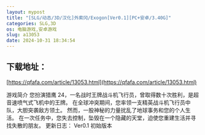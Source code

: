 ```yaml
---
layout: mypost
title: "[SLG/动态/3D/汉化]外索冈/Exogon[Ver0.1][PC+安卓/3.40G]"
categories: SLG,3D
os: 电脑游戏,安卓游戏
slug: a13053
date: 2024-10-31 18:34:54
---
```


## 下载地址：

[https://qfafa.com/article/13053.html](https://qfafa.com/article/13053.html)

游戏简介
您扮演猎鹰 24，一名战时王牌战斗机飞行员，曾取得数十次胜利，是超音速喷气式飞机中的王牌。
在全球冲突期间，您率领一支精英战斗机飞行员中队，大胆突袭敌方领土。
然而，一股神秘的力量扰乱了地球事务和您的个人生活。
在一次任务中，您失去控制，坠毁在一个隐藏的天堂，迫使您重建生活并寻找失散的朋友。
更新日志：
Ver0.1
初始版本